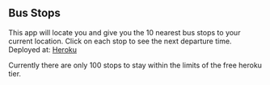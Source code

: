 ## Bus Stops

This app will locate you and give you the 10 nearest bus stops to your current location.
Click on each stop to see the next departure time. 
Deployed at: [Heroku](https://peaceful-headland-58324.herokuapp.com/)

Currently there are only 100 stops to stay within the limits of the free heroku tier.